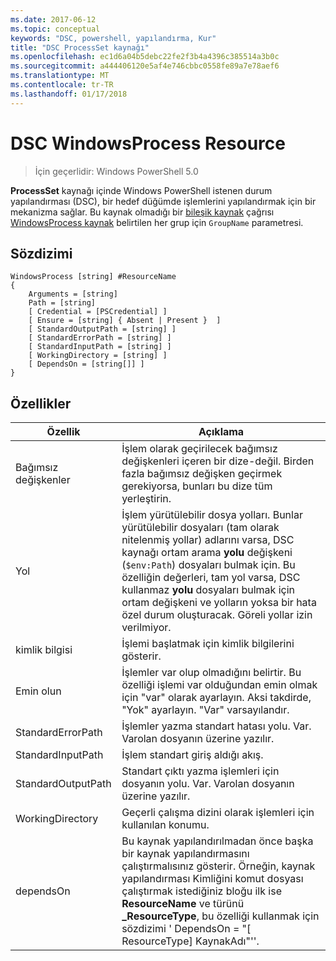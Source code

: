 ```yaml
---
ms.date: 2017-06-12
ms.topic: conceptual
keywords: "DSC, powershell, yapılandırma, Kur"
title: "DSC ProcessSet kaynağı"
ms.openlocfilehash: ec1d6a04b5debc22fe2f3b4a4396c385514a3b0c
ms.sourcegitcommit: a444406120e5af4e746cbbc0558fe89a7e78aef6
ms.translationtype: MT
ms.contentlocale: tr-TR
ms.lasthandoff: 01/17/2018
---
```

# <a name="dsc-windowsprocess-resource"></a>DSC WindowsProcess Resource

> İçin geçerlidir: Windows PowerShell 5.0

**ProcessSet** kaynağı içinde Windows PowerShell istenen durum yapılandırması (DSC), bir hedef düğümde işlemlerini yapılandırmak için bir mekanizma sağlar. Bu kaynak olmadığı bir [bileşik kaynak](authoringResourceComposite.md) çağrısı [WindowsProcess kaynak](windowsProcessResource.md) belirtilen her grup için `GroupName` parametresi.

## <a name="syntax"></a>Sözdizimi

```
WindowsProcess [string] #ResourceName
{
    Arguments = [string]
    Path = [string]
    [ Credential = [PSCredential] ]
    [ Ensure = [string] { Absent | Present }  ]
    [ StandardOutputPath = [string] ]
    [ StandardErrorPath = [string] ]
    [ StandardInputPath = [string] ]   
    [ WorkingDirectory = [string] ]
    [ DependsOn = [string[]] ]
}
```

## <a name="properties"></a>Özellikler
|  Özellik  |  Açıklama   | 
|---|---| 
| Bağımsız değişkenler| İşlem olarak geçirilecek bağımsız değişkenleri içeren bir dize-değil. Birden fazla bağımsız değişken geçirmek gerekiyorsa, bunları bu dize tüm yerleştirin.| 
| Yol| İşlem yürütülebilir dosya yolları. Bunlar yürütülebilir dosyaları (tam olarak nitelenmiş yollar) adlarını varsa, DSC kaynağı ortam arama **yolu** değişkeni (`$env:Path`) dosyaları bulmak için. Bu özelliğin değerleri, tam yol varsa, DSC kullanmaz **yolu** dosyaları bulmak için ortam değişkeni ve yolların yoksa bir hata özel durum oluşturacak. Göreli yollar izin verilmiyor.| 
| kimlik bilgisi| İşlemi başlatmak için kimlik bilgilerini gösterir.| 
| Emin olun| İşlemler var olup olmadığını belirtir. Bu özelliği işlemi var olduğundan emin olmak için "var" olarak ayarlayın. Aksi takdirde, "Yok" ayarlayın. "Var" varsayılandır.| 
| StandardErrorPath| İşlemler yazma standart hatası yolu. Var. Varolan dosyanın üzerine yazılır.| 
| StandardInputPath| İşlem standart giriş aldığı akış.| 
| StandardOutputPath| Standart çıktı yazma işlemleri için dosyanın yolu. Var. Varolan dosyanın üzerine yazılır.| 
| WorkingDirectory| Geçerli çalışma dizini olarak işlemleri için kullanılan konumu.| 
| dependsOn | Bu kaynak yapılandırılmadan önce başka bir kaynak yapılandırmasını çalıştırmalısınız gösterir. Örneğin, kaynak yapılandırması Kimliğini komut dosyası çalıştırmak istediğiniz bloğu ilk ise **ResourceName** ve türünü **_ResourceType**, bu özelliği kullanmak için sözdizimi ' DependsOn = "[ ResourceType] KaynakAdı"''.| 

